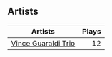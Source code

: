 ## Artists
Artists | Plays 
----- | -----: 
[Vince Guaraldi Trio](/artists/vince-guaraldi-trio-37943) | 12

